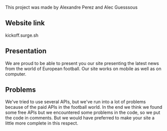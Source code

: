 This project was made by Alexandre Perez and Alec Guesssous 

## Website link 
kickoff.surge.sh

## Presentation
We are proud to be able to present you our site presenting the latest news from the world of European football. Our site works on mobile as well as on computer. 

## Problems
We've tried to use several APIs, but we've run into a lot of problems because of the paid APIs in the football world. 
In the end we think we found some free APIs but we encountered some problems in the code, so we put the code in comments. But we would have preferred to make your site a little more complete in this respect.  
